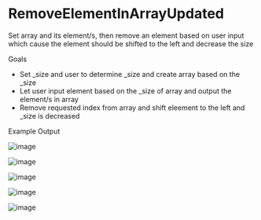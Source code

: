 # RemoveElementInArrayUpdated
Set array and its element/s, then remove an element based on user input which cause the element should be shifted to  the left and decrease the size


Goals
- Set _size and user to determine _size and create array based on the _size
- Let user input element based on the _size of array and output the element/s in array
- Remove requested index from array and shift eleement to the left and _size is decreased


Example Output

![image](https://user-images.githubusercontent.com/97081479/168018736-457d99c2-61dc-42c1-92cb-fa6d5d0151b2.png)

![image](https://user-images.githubusercontent.com/97081479/168019371-e0945c4f-4532-4b9d-abf3-b3b08b17af56.png)

![image](https://user-images.githubusercontent.com/97081479/168018955-61bf64d0-7a99-4f1d-94e3-1d30a1818acb.png)

![image](https://user-images.githubusercontent.com/97081479/168019079-17db01c4-8f56-4ce6-80db-861fc93c8c08.png)

![image](https://user-images.githubusercontent.com/97081479/168019203-c331e587-f246-442d-9a45-199b490b9adc.png)

